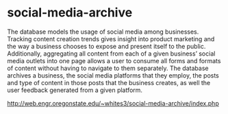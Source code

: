 # social-media-archive

The database models the usage of social media among businesses. Tracking content
creation trends gives insight into product marketing and the way a business chooses to expose
and present itself to the public. Additionally, aggregating all content from each of a given
business’ social media outlets into one page allows a user to consume all forms and formats of
content without having to navigate to them separately. The database archives a business, the
social media platforms that they employ, the posts and type of content in those posts that the
business creates, as well the user feedback generated from a given platform.


http://web.engr.oregonstate.edu/~whites3/social-media-archive/index.php

